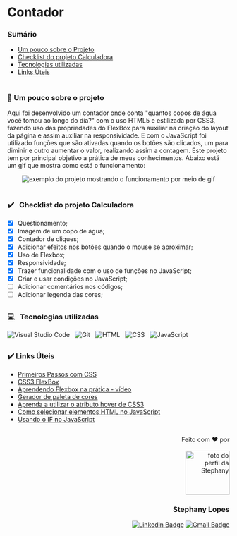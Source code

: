 # **Contador**
### Sumário

* <a href="https://github.com/stpn-lopes/estudos_js/tree/main/contador#--um-pouco-sobre-o-projeto">Um pouco sobre o Projeto</a>
* <a href="https://github.com/stpn-lopes/estudos_js/tree/main/contador#-%EF%B8%8F--checklist-do-projeto-calculadora-">Checklist do projeto Calculadora</a>
* <a href="https://github.com/stpn-lopes/estudos_js/tree/main/contador#---tecnologias-utilizadas-">Tecnologias utilizadas</a>
* <a href="https://github.com/stpn-lopes/estudos_js/tree/main/contador#%EF%B8%8F-links-%C3%BAteis">Links Úteis</a>

#

<h3> 📑 Um pouco sobre o projeto</h3>

<p> Aqui foi desenvolvido um contador onde conta "quantos copos de água você tomou ao longo do dia?" com o uso  HTML5 e estilizada por CSS3, fazendo 
uso das propriedades do FlexBox para auxiliar na criação do layout da página e assim auxiliar na responsividade. E com o JavaScript foi utilizado funções que 
são ativadas quando os botões são clicados, um para diminir e outro aumentar o valor, realizando assim a contagem.
Este projeto tem por principal objetivo a prática de meus conhecimentos. Abaixo está um gif que mostra como está o funcionamento: </p>
<div align="center">
  <img src="https://github.com/stpn-lopes/estudos_js/blob/main/contador/img/exemplo.gif" alt="exemplo do projeto mostrando o funcionamento por meio de gif"/>
</div>

# 

<h3> ✔️ &nbsp; Checklist do projeto Calculadora </h3>

- [x] Questionamento;
- [x] Imagem de um copo de água;
- [x] Contador de cliques;
- [x] Adicionar efeitos nos botões quando o mouse se aproximar;
- [x] Uso de Flexbox;
- [x] Responsividade;
- [x] Trazer funcionalidade com o uso de funções no JavaScript;
- [x] Criar e usar condições no JavaScript;
- [ ] Adicionar comentários nos códigos;
- [ ] Adicionar legenda das cores;

##

<h3> 💻 &nbsp; Tecnologias utilizadas </h3>

![Visual Studio Code](https://img.shields.io/badge/-Visual%20Studio%20Code-black?style=for-the-badge&logo=visual-studio-code&logoColor=981C9E&labelColor=black) &nbsp;
![Git](https://img.shields.io/badge/-Git-black?style=for-the-badge&logoColor=981C9E&logo=git&labelColor=black) &nbsp;
![HTML](https://img.shields.io/badge/-HTML5-black?style=for-the-badge&logo=html5&logoColor=981C9E&labelColor=black) &nbsp;
![CSS](https://img.shields.io/badge/-CSS3-black?style=for-the-badge&logo=CSS3&logoColor=981C9E&labelColor=) &nbsp;
![JavaScript](https://img.shields.io/badge/-JavaScript-black?style=for-the-badge&logo=javascript&logoColor=981C9E&labelColor=black)

##

### ✔️ Links Úteis

<ul>
	<li><a href="https://developer.mozilla.org/pt-BR/docs/Learn/CSS/First_steps" target="_blank">Primeiros Passos com CSS</a></li>
  <li><a href="https://www.w3schools.com/css/css3_flexbox.asp" target="_blank">CSS3 FlexBox</a></li>
	<li><a href="https://www.youtube.com/watch?v=Y9nSfBUhSXs" target="_blank">Aprendendo Flexbox na prática - vídeo</a></li>
  <li><a href="https://color.adobe.com/pt/create/color-wheel" target="_blank">Gerador de paleta de cores</a></li>
	<li><a href="https://www.blogson.com.br/como-criar-efeito-hover-no-botao/" target="_blank">Aprenda a utilizar o atributo hover de CSS3</a></li>
  <li><a href="https://www.horadecodar.com.br/2020/03/04/como-selecionar-um-elemento-com-javascript/">Como selecionar elementos HTML no JavaScript</a></li>
  <li><a href="https://developer.mozilla.org/pt-BR/docs/Web/JavaScript/Reference/Statements/if...else">Usando o IF no JavaScript</a></li>
</ul>

##

<div align=right>

Feito com ❤️ por <br> <br>
 <img src="https://avatars.githubusercontent.com/u/91392505?v=4" width="100px" alt="foto do perfil da Stephany">
### Stephany Lopes
	
[![Linkedin Badge](https://img.shields.io/badge/-Linkedin-981C9E?style=flat-square&logo=Linkedin&logoColor=white&link=https://www.linkedin.com/in/stpn-lopes/)](https://www.linkedin.com/in/stpn-lopes/) 
[![Gmail Badge](https://img.shields.io/badge/-stpn.lopes@gmail.com-981C9E?style=flat-square&logo=Gmail&logoColor=white&link=mailto:stpn.lopes@gmail.com)](mailto:stpn.lopes@gmail.com)

</div>
